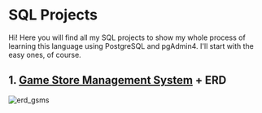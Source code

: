 # SQL Projects

Hi!
Here you will find all my SQL projects to show my whole process of learning this language using PostgreSQL and pgAdmin4. I'll start with the easy ones, of course. 

## 1. [Game Store Management System](https://github.com/ileevq/SQL/commit/b63353d3fce0792b0204e5273f469d95543cf946) + ERD
![erd_gsms](https://github.com/user-attachments/assets/22eb33b1-2402-4424-bbd4-c0a0dafd3dc7)
